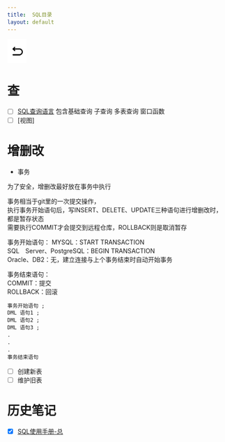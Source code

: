 ```yaml
---
title:  SQL目录
layout: default
---
```

[![返回](/assets/images/back.png)](../../../../)

# 查

- [ ] [SQL查询语言](../../../../2022/08/20/SQL_Read.html)
  包含基础查询 子查询 多表查询 窗口函数 
- [ ] [视图]

# 增删改

-  事务

为了安全，增删改最好放在事务中执行  

事务相当于git里的一次提交操作，  
执行事务开始语句后，写INSERT、DELETE、UPDATE三种语句进行增删改时，都是暂存状态  
需要执行COMMIT才会提交到远程仓库，ROLLBACK则是取消暂存

事务开始语句：
MYSQL：START TRANSACTION  
SQL Server、PostgreSQL：BEGIN TRANSACTION  
Oracle、DB2：无，建立连接与上个事务结束时自动开始事务

事务结束语句：  
COMMIT：提交  
ROLLBACK：回滚

```SQL
事务开始语句 ;
DML 语句1 ;
DML 语句2 ;
DML 语句3 ;
.
.
.
事务结束语句 
```

- [ ] 创建新表
- [ ] 维护旧表

# 

# 历史笔记

- [x] [SQL使用手册-总](../../../../2022/06/01/SQL_Note.html)